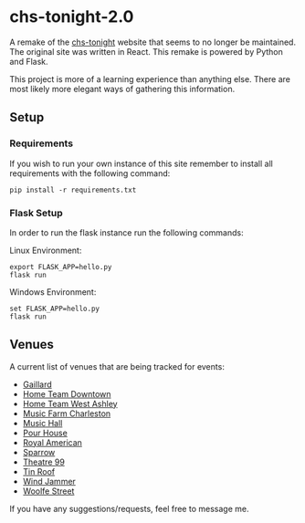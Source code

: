 # chs-tonight-2.0
A remake of the [chs-tonight]('https://github.com/DanHanf/chs-source') website that seems to no longer be maintained.
The original site was written in React. This remake is powered by Python and Flask.

This project is more of a learning experience than anything else. There are most likely more elegant ways of gathering
this information.


## Setup

### Requirements
If you wish to run your own instance of this site remember to install all requirements with the following command:

`pip install -r requirements.txt`
### Flask Setup
In order to run the flask instance run the following commands:

Linux Environment:
```
export FLASK_APP=hello.py
flask run
```

Windows Environment:

```
set FLASK_APP=hello.py
flask run
```


## Venues
A current list of venues that are being tracked for events:

- [Gaillard]('https://gaillardcenter.org')
- [Home Team Downtown]('https://hometeambbq.com')
- [Home Team West Ashley]('https://hometeambbq.com')
- [Music Farm Charleston]('https://music-farm.com')
- [Music Hall]('https://www.charlestonmusichall.com')
- [Pour House]('https://charlestonpourhouse.com')
- [Royal American]('https://www.theroyalamerican.com')
- [Sparrow]('https://www.facebook.com')
- [Theatre 99]('https://theatre99.com')
- [Tin Roof]('http://charlestontinroof.com/')
- [Wind Jammer]('https://the-windjammer.com')
- [Woolfe Street]('https://woolfestreetplayhouse.com')

If you have any suggestions/requests, feel free to message me.